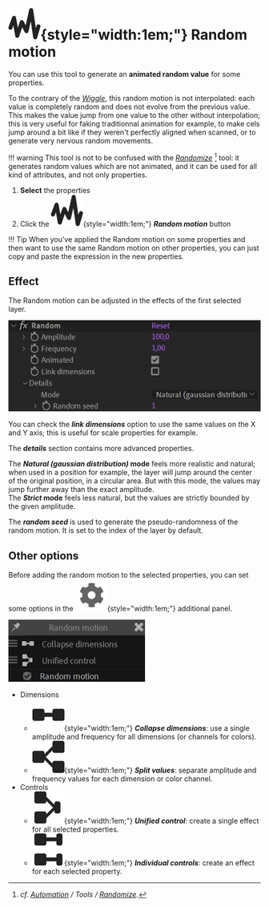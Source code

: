 # ![](../../img/duik/icons/random.svg){style="width:1em;"} Random motion

You can use this tool to generate an **animated random value** for some properties.

To the contrary of the [*Wiggle*](wiggle.md), this random motion is not interpolated: each value is completely random and does not evolve from the previous value. This makes the value jump from one value to the other without interpolation; this is very useful for faking traditionnal animation for example, to make cels jump around a bit like if they weren't perfectly aligned when scanned, or to generate very nervous random movements.

!!! warning
    This tool is not to be confused with the [*Randomize*](tools/randomize.md) [^randomize] tool: it generates random values which are not animated, and it can be used for all kind of attributes, and not only properties.

1. **Select** the properties
2. Click the ![](../../img/duik/icons/random.svg){style="width:1em;"} ***Random motion*** button

!!! Tip
    When you’ve applied the Random motion on some properties and then want to use the same Random motion on other properties, you can just copy and paste the expression in the new properties.

## Effect

The Random motion can be adjusted in the effects of the first selected layer.

![](../../img/duik/automation/random-effect.png)

You can check the ***link dimensions*** option to use the same values on the X and Y axis; this is useful for scale properties for example.

The ***details*** section contains more advanced properties.

The ***Natural (gaussian distribution)* mode** feels more realistic and natural; when used in a position for example, the layer will jump around the center of the original position, in a circular area. But with this mode, the values may jump  further away than the exact amplitude.  
The ***Strict* mode** feels less natural, but the values are strictly bounded by the given amplitude.

The ***random seed*** is used to generate the pseudo-randomness of the random motion. It is set to the index of the layer by default.

## Other options

Before adding the random motion to the selected properties, you can set some options in the ![](../../img/duik/icons/options.svg){style="width:1em;"} additional panel.

![](../../img/duik/automation/random-options.png)

- Dimensions  
    - ![](../../img/duik/icons/collapse_dimensions.svg){style="width:1em;"} ***Collapse dimensions***: use a single amplitude and frequency for all dimensions (or channels for colors).
    - ![](../../img/duik/icons/separate_dimensions.svg){style="width:1em;"} ***Split values***: separate amplitude and frequency values for each dimension or color channel.
- Controls  
    - ![](../../img/duik/icons/unified_control.svg){style="width:1em;"} ***Unified control***: create a single effect for all selected properties.
    - ![](../../img/duik/icons/individual_control.svg){style="width:1em;"} ***Individual controls***: create an effect for each selected property.

[^randomize]: *cf. [Automation](index.md) / Tools / [Randomize](tools/randomize.md)*.
